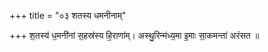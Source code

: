 +++
title = "०३ शतस्य धमनीनाम्"

+++
श॒तस्य॑ ध॒मनी॑नां स॒हस्र॑स्य हि॒राणा॑म्। अस्थु॒रिन्म॑ध्य॒मा इ॒माः सा॒कमन्ता॑ अरंसत ॥